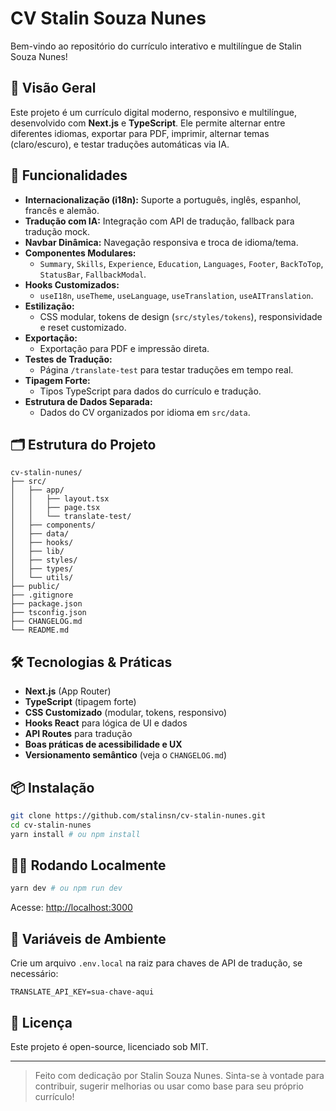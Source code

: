 # CV Stalin Souza Nunes

Bem-vindo ao repositório do currículo interativo e multilíngue de Stalin Souza Nunes!

## 🚀 Visão Geral
Este projeto é um currículo digital moderno, responsivo e multilíngue, desenvolvido com **Next.js** e **TypeScript**. Ele permite alternar entre diferentes idiomas, exportar para PDF, imprimir, alternar temas (claro/escuro), e testar traduções automáticas via IA.

## 🧩 Funcionalidades
- **Internacionalização (i18n):** Suporte a português, inglês, espanhol, francês e alemão.
- **Tradução com IA:** Integração com API de tradução, fallback para tradução mock.
- **Navbar Dinâmica:** Navegação responsiva e troca de idioma/tema.
- **Componentes Modulares:**
  - `Summary`, `Skills`, `Experience`, `Education`, `Languages`, `Footer`, `BackToTop`, `StatusBar`, `FallbackModal`.
- **Hooks Customizados:**
  - `useI18n`, `useTheme`, `useLanguage`, `useTranslation`, `useAITranslation`.
- **Estilização:**
  - CSS modular, tokens de design (`src/styles/tokens`), responsividade e reset customizado.
- **Exportação:**
  - Exportação para PDF e impressão direta.
- **Testes de Tradução:**
  - Página `/translate-test` para testar traduções em tempo real.
- **Tipagem Forte:**
  - Tipos TypeScript para dados do currículo e tradução.
- **Estrutura de Dados Separada:**
  - Dados do CV organizados por idioma em `src/data`.

## 🗂️ Estrutura do Projeto
```
cv-stalin-nunes/
├── src/
│   ├── app/
│   │   ├── layout.tsx
│   │   ├── page.tsx
│   │   └── translate-test/
│   ├── components/
│   ├── data/
│   ├── hooks/
│   ├── lib/
│   ├── styles/
│   ├── types/
│   └── utils/
├── public/
├── .gitignore
├── package.json
├── tsconfig.json
├── CHANGELOG.md
└── README.md
```

## 🛠️ Tecnologias & Práticas
- **Next.js** (App Router)
- **TypeScript** (tipagem forte)
- **CSS Customizado** (modular, tokens, responsivo)
- **Hooks React** para lógica de UI e dados
- **API Routes** para tradução
- **Boas práticas de acessibilidade e UX**
- **Versionamento semântico** (veja o `CHANGELOG.md`)

## 📦 Instalação
```bash
git clone https://github.com/stalinsn/cv-stalin-nunes.git
cd cv-stalin-nunes
yarn install # ou npm install
```

## 🏃‍♂️ Rodando Localmente
```bash
yarn dev # ou npm run dev
```
Acesse: [http://localhost:3000](http://localhost:3000)

## 🔑 Variáveis de Ambiente
Crie um arquivo `.env.local` na raiz para chaves de API de tradução, se necessário:
```
TRANSLATE_API_KEY=sua-chave-aqui
```

## 📄 Licença
Este projeto é open-source, licenciado sob MIT.

---

> Feito com dedicação por Stalin Souza Nunes. Sinta-se à vontade para contribuir, sugerir melhorias ou usar como base para seu próprio currículo!
